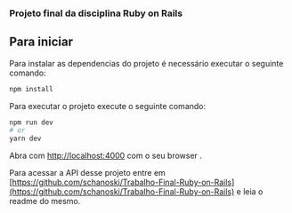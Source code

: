 ### Projeto final da disciplina Ruby on Rails

## Para iniciar

Para instalar as dependencias do projeto é necessário executar o seguinte comando:
```bash
npm install
```

Para executar o projeto execute o seguinte comando:

```bash
npm run dev
# or
yarn dev
```

Abra com [http://localhost:4000](http://localhost:4000) com o seu browser .

Para acessar a API desse projeto entre em [https://github.com/schanoski/Trabalho-Final-Ruby-on-Rails](https://github.com/schanoski/Trabalho-Final-Ruby-on-Rails) e leia o readme do mesmo.